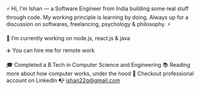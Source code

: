 ⚡  Hi, I'm Ishan — a Software Engineer from India building some real stuff through code. My working principle is learning by doing. Always up for a discussion on softwares, freelancing, psychology & philosophy. ⚡

🔭 I’m currently working on node.js, react.js & java

✈️   You can hire me for remote work

🎓   Completed a B.Tech in Computer Science and Engineering
📚   Reading more about how computer works, under the hood
🎉   Checkout professional account on LinkedIn
📭   ishan22g@gmail.com
